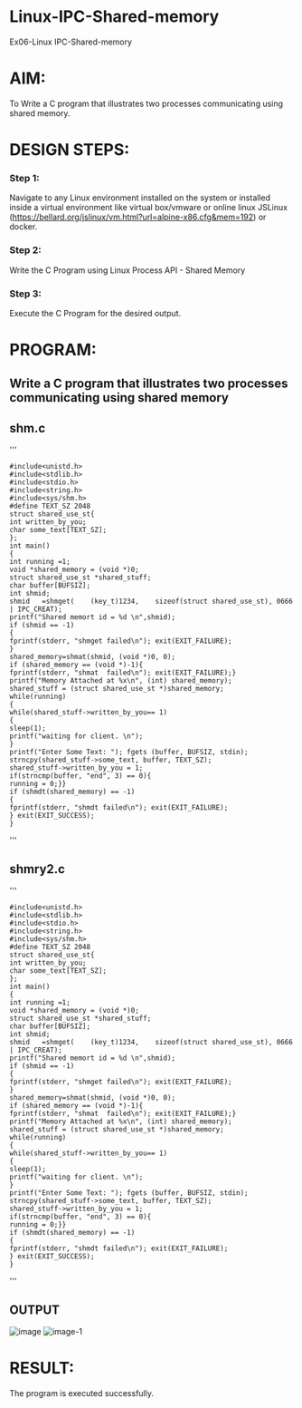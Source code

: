 # Linux-IPC-Shared-memory
Ex06-Linux IPC-Shared-memory

# AIM:
To Write a C program that illustrates two processes communicating using shared memory.

# DESIGN STEPS:

### Step 1:

Navigate to any Linux environment installed on the system or installed inside a virtual environment like virtual box/vmware or online linux JSLinux (https://bellard.org/jslinux/vm.html?url=alpine-x86.cfg&mem=192) or docker.

### Step 2:

Write the C Program using Linux Process API - Shared Memory

### Step 3:

Execute the C Program for the desired output. 

# PROGRAM:

## Write a C program that illustrates two processes communicating using shared memory
## shm.c
'''

    #include<unistd.h> 
    #include<stdlib.h> 
    #include<stdio.h> 
    #include<string.h>
    #include<sys/shm.h>
    #define TEXT_SZ 2048 
    struct shared_use_st{
    int written_by_you;
    char some_text[TEXT_SZ];
    };
    int main()
    {
    int running =1;
    void *shared_memory = (void *)0; 
    struct shared_use_st *shared_stuff; 
    char buffer[BUFSIZ];
    int shmid;
    shmid	=shmget(	(key_t)1234,	sizeof(struct shared_use_st), 0666 | IPC_CREAT);
    printf("Shared memort id = %d \n",shmid);
    if (shmid == -1)
    {
    fprintf(stderr, "shmget failed\n"); exit(EXIT_FAILURE);
    }
    shared_memory=shmat(shmid, (void *)0, 0);
    if (shared_memory == (void *)-1){
    fprintf(stderr,	"shmat	failed\n"); exit(EXIT_FAILURE);}
    printf("Memory Attached at %x\n", (int) shared_memory); 
    shared_stuff = (struct shared_use_st *)shared_memory; 
    while(running)
    {
    while(shared_stuff->written_by_you== 1)
    {
    sleep(1);
    printf("waiting for client.	\n");
    }
    printf("Enter Some Text: "); fgets (buffer, BUFSIZ, stdin);
    strncpy(shared_stuff->some_text, buffer, TEXT_SZ);
    shared_stuff->written_by_you = 1;
    if(strncmp(buffer, "end", 3) == 0){
    running = 0;}}
    if (shmdt(shared_memory) == -1)
    {
    fprintf(stderr, "shmdt failed\n"); exit(EXIT_FAILURE);
    } exit(EXIT_SUCCESS);
    }
'''
## shmry2.c
'''

    #include<unistd.h> 
    #include<stdlib.h> 
    #include<stdio.h> 
    #include<string.h>
    #include<sys/shm.h>
    #define TEXT_SZ 2048 
    struct shared_use_st{
    int written_by_you;
    char some_text[TEXT_SZ];
    };
    int main()
    {
    int running =1;
    void *shared_memory = (void *)0; 
    struct shared_use_st *shared_stuff; 
    char buffer[BUFSIZ];
    int shmid;
    shmid	=shmget(	(key_t)1234,	sizeof(struct shared_use_st), 0666 | IPC_CREAT);
    printf("Shared memort id = %d \n",shmid);
    if (shmid == -1)
    {
    fprintf(stderr, "shmget failed\n"); exit(EXIT_FAILURE);
    }
    shared_memory=shmat(shmid, (void *)0, 0);
    if (shared_memory == (void *)-1){
    fprintf(stderr,	"shmat	failed\n"); exit(EXIT_FAILURE);}
    printf("Memory Attached at %x\n", (int) shared_memory); 
    shared_stuff = (struct shared_use_st *)shared_memory; 
    while(running)
    {
    while(shared_stuff->written_by_you== 1)
    {
    sleep(1);
    printf("waiting for client.	\n");
    }
    printf("Enter Some Text: "); fgets (buffer, BUFSIZ, stdin);
    strncpy(shared_stuff->some_text, buffer, TEXT_SZ);
    shared_stuff->written_by_you = 1;
    if(strncmp(buffer, "end", 3) == 0){
    running = 0;}}
    if (shmdt(shared_memory) == -1)
    {
    fprintf(stderr, "shmdt failed\n"); exit(EXIT_FAILURE);
    } exit(EXIT_SUCCESS);
    }
'''
## OUTPUT
![image](https://github.com/user-attachments/assets/e5f5e08a-2741-490a-9545-cc8e2b87ef3b)
![image-1](https://github.com/user-attachments/assets/3028c2e1-152b-4dc6-a507-ad7adfce46a8)


# RESULT:
The program is executed successfully.
